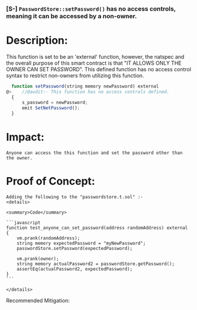 ### [S-] `PasswordStore::setPassword()` has no access controls, meaning it can be accessed by a non-owner.

# Description:
  This function is set to be an 'external' function, however, the natspec and the overall purpose of this smart contract is that "IT ALLOWS ONLY THE OWNER CAN SET PASSWORD".
  This defined function has no access control syntax to restrict non-owners from utilizing this function.

  ```javascript
    function setPassword(string memory newPassword) external
@>    //@audit:- This function has no access controls defined.
    {
        s_password = newPassword;
        emit SetNetPassword();
    }
  ```
# Impact:
    Anyone can access the this function and set the password other than the owner.
  

# Proof of Concept:
    Adding the following to the "passwordstore.t.sol" :-
    <details>
    
    <summary>Code</summary>
    
    ```javascript
    function test_anyone_can_set_password(address randomAddress) external {
        vm.prank(randomAddress);
        string memory expectedPassword = "myNewPassword";
        passwordStore.setPassword(expectedPassword);

        vm.prank(owner);
        string memory actualPassword2 = passwordStore.getPassword();
        assertEq(actualPassword2, expectedPassword);
    }
    ```

    </details>

Recommended Mitigation:
